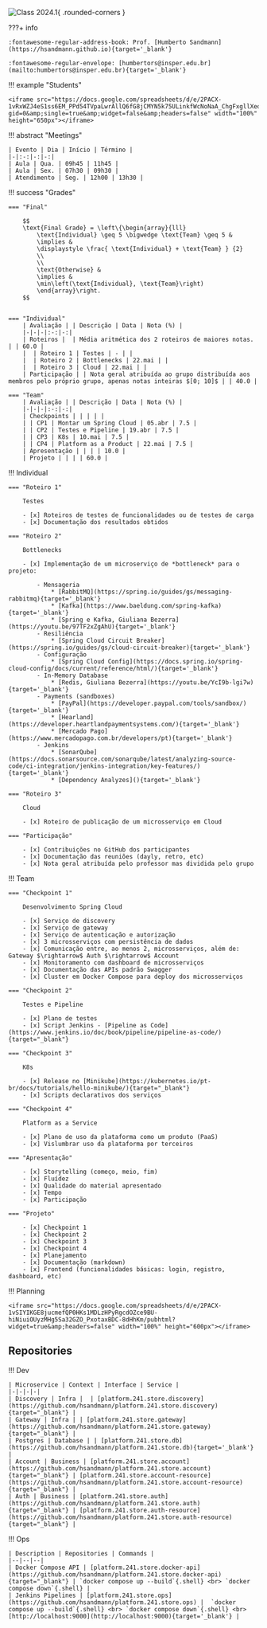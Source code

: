 ![Class 2024.1](2024.1.jpg){ .rounded-corners }

???+ info

    :fontawesome-regular-address-book: Prof. [Humberto Sandmann](https://hsandmann.github.io){target='_blank'}

    :fontawesome-regular-envelope: [humbertors@insper.edu.br](mailto:humbertors@insper.edu.br){target='_blank'}


!!! example "Students"

    <iframe src="https://docs.google.com/spreadsheets/d/e/2PACX-1vRxWZJ4eS1ss6EM_PPd54TVpaLwrAllQ6fG8jCMYN5k75ULinkfWcNoNaA_ChgFxgllXeoaalOq9a6C/pubhtml?gid=0&amp;single=true&amp;widget=false&amp;headers=false" width="100%" height="650px"></iframe>


!!! abstract "Meetings"

    | Evento | Dia | Início | Término |
    |-|:-:|-:|-:|
    | Aula | Qua. | 09h45 | 11h45 |
    | Aula | Sex. | 07h30 | 09h30 |
    | Atendimento | Seg. | 12h00 | 13h30 |


!!! success "Grades"

    === "Final"

        $$
        \text{Final Grade} = \left\{\begin{array}{lll}
            \text{Individual} \geq 5 \bigwedge \text{Team} \geq 5 &
            \implies &
            \displaystyle \frac{ \text{Individual} + \text{Team} } {2}
            \\
            \\
            \text{Otherwise} &
            \implies &
            \min\left(\text{Individual}, \text{Team}\right)
            \end{array}\right.
        $$


    === "Individual"
        | Avaliação | | Descrição | Data | Nota (%) |
        |-|-|-|:-:|-:|
        | Roteiros |  | Média aritmética dos 2 roteiros de maiores notas. | | 60.0 |
        |  | Roteiro 1 | Testes | - | |
        |  | Roteiro 2 | Bottlenecks | 22.mai | |
        |  | Roteiro 3 | Cloud | 22.mai | |
        | Participação | | Nota geral atribuída ao grupo distribuída aos membros pelo próprio grupo, apenas notas inteiras $[0; 10]$ | | 40.0 |

    === "Team"
        | Avaliação | | Descrição | Data | Nota (%) |
        |-|-|-|:-:|-:|
        | Checkpoints | | | | |
        | | CP1 | Montar um Spring Cloud | 05.abr | 7.5 |
        | | CP2 | Testes e Pipeline | 19.abr | 7.5 |
        | | CP3 | K8s | 10.mai | 7.5 |
        | | CP4 | Platform as a Product | 22.mai | 7.5 |
        | Apresentação | | | | 10.0 |
        | Projeto | | | | 60.0 |


!!! Individual

    === "Roteiro 1"

        Testes

        - [x] Roteiros de testes de funcionalidades ou de testes de carga
        - [x] Documentação dos resultados obtidos

    === "Roteiro 2"

        Bottlenecks

        - [x] Implementação de um microserviço de *bottleneck* para o projeto:

            - Mensageria
                * [RabbitMQ](https://spring.io/guides/gs/messaging-rabbitmq){target='_blank'}
                * [Kafka](https://www.baeldung.com/spring-kafka){target='_blank'}
                * [Spring e Kafka, Giuliana Bezerra](https://youtu.be/97TF2xZgAhU){target='_blank'}
            - Resiliência
                * [Spring Cloud Circuit Breaker](https://spring.io/guides/gs/cloud-circuit-breaker){target='_blank'}
            - Configuração
                * [Spring Cloud Config](https://docs.spring.io/spring-cloud-config/docs/current/reference/html/){target='_blank'}
            - In-Memory Database
                * [Redis, Giuliana Bezerra](https://youtu.be/YcI9b-lgi7w){target='_blank'}
            - Payments (sandboxes)
                * [PayPal](https://developer.paypal.com/tools/sandbox/){target='_blank'}
                * [Hearland](https://developer.heartlandpaymentsystems.com/){target='_blank'}
                * [Mercado Pago](https://www.mercadopago.com.br/developers/pt){target='_blank'}
            - Jenkins
                * [SonarQube](https://docs.sonarsource.com/sonarqube/latest/analyzing-source-code/ci-integration/jenkins-integration/key-features/){target='_blank'}
                * [Dependency Analyzes](){target='_blank'}

    === "Roteiro 3"

        Cloud

        - [x] Roteiro de publicação de um microsserviço em Cloud

    === "Participação"

        - [x] Contribuições no GitHub dos participantes
        - [x] Documentação das reuniões (dayly, retro, etc)
        - [x] Nota geral atribuída pelo professor mas dividida pelo grupo


!!! Team

    === "Checkpoint 1"

        Desenvolvimento Spring Cloud

        - [x] Serviço de discovery
        - [x] Serviço de gateway
        - [x] Serviço de autenticação e autorização
        - [x] 3 microsserviços com persistência de dados
        - [x] Comunicação entre, ao menos 2, microsserviços, além de: Gateway $\rightarrow$ Auth $\rightarrow$ Account
        - [x] Monitoramento com dashboard de microsserviços
        - [x] Documentação das APIs padrão Swagger
        - [x] Cluster em Docker Compose para deploy dos microsserviços

    === "Checkpoint 2"

        Testes e Pipeline

        - [x] Plano de testes
        - [x] Script Jenkins - [Pipeline as Code](https://www.jenkins.io/doc/book/pipeline/pipeline-as-code/){target="_blank"}

    === "Checkpoint 3"

        K8s

        - [x] Release no [Minikube](https://kubernetes.io/pt-br/docs/tutorials/hello-minikube/){target="_blank"}
        - [x] Scripts declarativos dos serviços

    === "Checkpoint 4"

        Platform as a Service

        - [x] Plano de uso da plataforma como um produto (PaaS)
        - [x] Vislumbrar uso da plataforma por terceiros

    === "Apresentação"

        - [x] Storytelling (começo, meio, fim)
        - [x] Fluídez
        - [x] Qualidade do material apresentado
        - [x] Tempo
        - [x] Participação

    === "Projeto"

        - [x] Checkpoint 1
        - [x] Checkpoint 2
        - [x] Checkpoint 3
        - [x] Checkpoint 4
        - [x] Planejamento
        - [x] Documentação (markdown)
        - [x] Frontend (funcionalidades básicas: login, registro, dashboard, etc)

!!! Planning

    <iframe src="https://docs.google.com/spreadsheets/d/e/2PACX-1vSIYIKGE8jucmefQP0HKs1MDLzHPyRgcdOZce9BU-hiNiuiOUyzMHg5Sa32GZO_PxotaxBDC-8dHhKm/pubhtml?widget=true&amp;headers=false" width="100%" height="600px"></iframe>


## Repositories


!!! Dev

    | Microservice | Context | Interface | Service |
    |-|-|-|-|
    | Discovery | Infra |  | [platform.241.store.discovery](https://github.com/hsandmann/platform.241.store.discovery){target="_blank"} | 
    | Gateway | Infra | | [platform.241.store.gateway](https://github.com/hsandmann/platform.241.store.gateway){target="_blank"} |
    | Postgres | Database | | [platform.241.store.db](https://github.com/hsandmann/platform.241.store.db){target='_blank'} |
    | Account | Business | [platform.241.store.account](https://github.com/hsandmann/platform.241.store.account){target="_blank"} | [platform.241.store.account-resource](https://github.com/hsandmann/platform.241.store.account-resource){target="_blank"} |
    | Auth | Business | [platform.241.store.auth](https://github.com/hsandmann/platform.241.store.auth){target="_blank"} | [platform.241.store.auth-resource](https://github.com/hsandmann/platform.241.store.auth-resource){target="_blank"} |


!!! Ops

    | Description | Repositories | Commands |
    |--|--|--|
    | Docker Compose API | [platform.241.store.docker-api](https://github.com/hsandmann/platform.241.store.docker-api){target="_blank"} | `docker compose up --build`{.shell} <br> `docker compose down`{.shell} |
    | Jenkins Pipelines | [platform.241.store.ops](https://github.com/hsandmann/platform.241.store.ops) |  `docker compose up --build`{.shell} <br> `docker compose down`{.shell} <br> [http://localhost:9000](http://localhost:9000){target='_blank'} |

